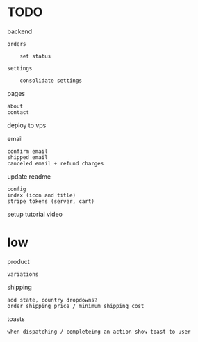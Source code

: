 # TODO

backend

    orders

        set status

    settings

        consolidate settings

pages

    about
    contact

deploy to vps

email

    confirm email
    shipped email
    canceled email + refund charges

update readme

    config
    index (icon and title)
    stripe tokens (server, cart)

setup tutorial video

# low

product

    variations

shipping

    add state, country dropdowns?
    order shipping price / minimum shipping cost
   
toasts
    
    when dispatching / completeing an action show toast to user
